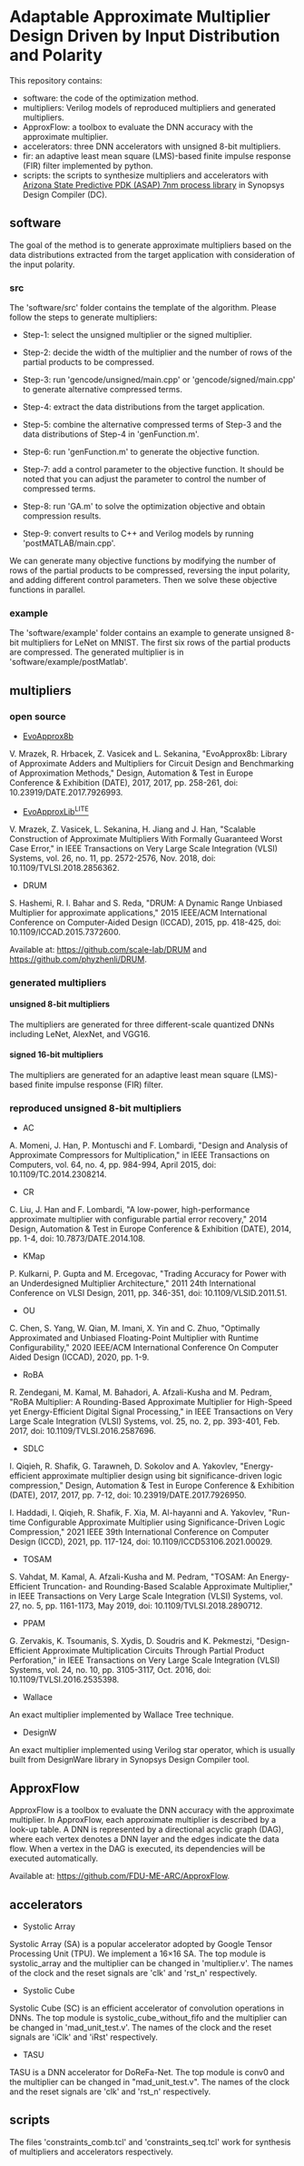 # Adaptable Approximate Multiplier Design Driven by Input Distribution and Polarity

This repository contains:
- software: the code of the optimization method.
- multipliers: Verilog models of reproduced multipliers and generated multipliers.
- ApproxFlow: a toolbox to evaluate the DNN accuracy with the approximate multiplier.
- accelerators: three DNN accelerators with unsigned 8-bit multipliers.
- fir: an adaptive least mean square (LMS)-based finite impulse response (FIR) filter implemented by python.
- scripts: the scripts to synthesize multipliers and accelerators with [Arizona State Predictive PDK (ASAP) 7nm process library](https://github.com/The-OpenROAD-Project/asap7) in Synopsys Design Compiler (DC).

## software


The goal of the method is to generate approximate multipliers based on the data distributions extracted from the target application with consideration of the input polarity.

### src

The 'software/src' folder contains the template of the algorithm. Please follow the steps to generate multipliers:

- Step-1: select the unsigned multiplier or the signed multiplier.

- Step-2: decide the width of the multiplier and the number of rows of the partial products to be compressed.

- Step-3: run 'gencode/unsigned/main.cpp' or 'gencode/signed/main.cpp' to generate alternative compressed terms.

- Step-4: extract the data distributions from the target application.

- Step-5: combine the alternative compressed terms of Step-3 and the data distributions of Step-4 in 'genFunction.m'.

- Step-6: run 'genFunction.m' to generate the objective function.

- Step-7: add a control parameter to the objective function. It should be noted that you can adjust the parameter to control the number of compressed terms.

- Step-8: run 'GA.m' to solve the optimization objective and obtain compression results.

- Step-9: convert results to C++ and Verilog models by running 'postMATLAB/main.cpp'.

We can generate many objective functions by modifying the number of rows of the partial products to be compressed, reversing the input polarity, and adding different control parameters. Then we solve these objective functions in parallel.

### example

The 'software/example' folder contains an example to generate unsigned 8-bit multipliers for LeNet on MNIST. The first six rows of the partial products are compressed. The generated multiplier is in 'software/example/postMatlab'.


## multipliers

<!--- The Verilog models of reproduced multipliers and generated multipliers are provided. -->

### open source

- [EvoApprox8b](http://www.fit.vutbr.cz/research/groups/ehw/approxlib/)

<!--- [EvoApprox8b](http://www.fit.vutbr.cz/research/groups/ehw/approxlib/) is a library that contains 500 Pareto optimal 8-bit approximate multipliers evolved by a multi-objective Cartesian Genetic Programming (CGP). The library provides Verilog, Matlab, and C models of all approximate circuits. -->
[//]: # (In addition to standard circuit parameters, circuit error is given for seven different error metrics.)

V. Mrazek, R. Hrbacek, Z. Vasicek and L. Sekanina, "EvoApprox8b:  Library of Approximate Adders and Multipliers for Circuit Design and Benchmarking of Approximation Methods," Design, Automation & Test in Europe Conference & Exhibition (DATE), 2017, 2017, pp. 258-261, doi: 10.23919/DATE.2017.7926993.

- [EvoApproxLib<sup>LITE</sup>](https://ehw.fit.vutbr.cz/evoapproxlib/)

<!--- [EvoApproxLib<sup>LITE</sup>](https://ehw.fit.vutbr.cz/evoapproxlib/) is a lightweight library of approximate circuits with formally guaranteed error parameters based on [EvoApprox8b](http://www.fit.vutbr.cz/research/groups/ehw/approxlib/). Hardware as well as software models are provided for each circuit. -->

V. Mrazek, Z. Vasicek, L. Sekanina, H. Jiang and J. Han, "Scalable Construction of Approximate Multipliers With Formally Guaranteed Worst Case Error," in IEEE Transactions on Very Large Scale Integration (VLSI) Systems, vol. 26, no. 11, pp. 2572-2576, Nov. 2018, doi: 10.1109/TVLSI.2018.2856362.

- DRUM

S. Hashemi, R. I. Bahar and S. Reda, "DRUM: A Dynamic Range Unbiased Multiplier for approximate applications," 2015 IEEE/ACM International Conference on Computer-Aided Design (ICCAD), 2015, pp. 418-425, doi: 10.1109/ICCAD.2015.7372600.

Available at: https://github.com/scale-lab/DRUM and https://github.com/phyzhenli/DRUM.

### generated multipliers

#### unsigned 8-bit multipliers

The multipliers are generated for three different-scale quantized DNNs including LeNet, AlexNet, and VGG16.

#### signed 16-bit multipliers

The multipliers are generated for an adaptive least mean square (LMS)-based finite impulse response (FIR) filter.

### reproduced unsigned 8-bit multipliers

- AC

<!--- AC is a multiplier with two approximate 4-2 compressors. -->

A. Momeni, J. Han, P. Montuschi and F. Lombardi, "Design and Analysis of Approximate Compressors for Multiplication," in IEEE Transactions on Computers, vol. 64, no. 4, pp. 984-994, April 2015, doi: 10.1109/TC.2014.2308214.

- CR

<!--- CR leverages a newly-designed approximate adder that limits its carry propagation to the nearest neighbors for fast partial product accumulation. Different levels of accuracy can be achieved through a configurable error recovery by using different numbers of most significant bits (MSBs) for error reduction. -->

C. Liu, J. Han and F. Lombardi, "A low-power, high-performance approximate multiplier with configurable partial error recovery," 2014 Design, Automation & Test in Europe Conference & Exhibition (DATE), 2014, pp. 1-4, doi: 10.7873/DATE.2014.108.

- KMap

<!--- KMap is a multiplier architecture with tunable error characteristics, that leverages a modified inaccurate 2×2 building block. -->

P. Kulkarni, P. Gupta and M. Ercegovac, "Trading Accuracy for Power with an Underdesigned Multiplier Architecture," 2011 24th International Conference on VLSI Design, 2011, pp. 346-351, doi: 10.1109/VLSID.2011.51.

- OU

<!--- OU is an approximate and unbiased floating-point multiplier, which is mathematically proved optimal in terms of square error for the given bases of the space {1, x, y, x<sub>2</sub>, y<sub>2</sub>}. We use the method to generate integer multipliers. -->

C. Chen, S. Yang, W. Qian, M. Imani, X. Yin and C. Zhuo, "Optimally Approximated and Unbiased Floating-Point Multiplier with Runtime Configurability," 2020 IEEE/ACM International Conference On Computer Aided Design (ICCAD), 2020, pp. 1-9.

- RoBA

<!--- RoBA is a multiplier that rounds the operands to the nearest exponent of two. -->

R. Zendegani, M. Kamal, M. Bahadori, A. Afzali-Kusha and M. Pedram, "RoBA Multiplier: A Rounding-Based Approximate Multiplier for High-Speed yet Energy-Efficient Digital Signal Processing," in IEEE Transactions on Very Large Scale Integration (VLSI) Systems, vol. 25, no. 2, pp. 393-401, Feb. 2017, doi: 10.1109/TVLSI.2016.2587696.

- SDLC

<!--- SDLC is an energy-efficient approximate multiplier design using a significance-driven logic compression approach. Fundamental to this approach is an algorithmic and configurable lossy compression of the partial product rows based on their progressive bit significance. -->

I. Qiqieh, R. Shafik, G. Tarawneh, D. Sokolov and A. Yakovlev, "Energy-efficient approximate multiplier design using bit significance-driven logic compression," Design, Automation & Test in Europe Conference & Exhibition (DATE), 2017, 2017, pp. 7-12, doi: 10.23919/DATE.2017.7926950.

I. Haddadi, I. Qiqieh, R. Shafik, F. Xia, M. Al-hayanni and A. Yakovlev, "Run-time Configurable Approximate Multiplier using Significance-Driven Logic Compression," 2021 IEEE 39th International Conference on Computer Design (ICCD), 2021, pp. 117-124, doi: 10.1109/ICCD53106.2021.00029.

- TOSAM

S. Vahdat, M. Kamal, A. Afzali-Kusha and M. Pedram, "TOSAM: An Energy-Efficient Truncation- and Rounding-Based Scalable Approximate Multiplier," in IEEE Transactions on Very Large Scale Integration (VLSI) Systems, vol. 27, no. 5, pp. 1161-1173, May 2019, doi: 10.1109/TVLSI.2018.2890712.

- PPAM

G. Zervakis, K. Tsoumanis, S. Xydis, D. Soudris and K. Pekmestzi, "Design-Efficient Approximate Multiplication Circuits Through Partial Product Perforation," in IEEE Transactions on Very Large Scale Integration (VLSI) Systems, vol. 24, no. 10, pp. 3105-3117, Oct. 2016, doi: 10.1109/TVLSI.2016.2535398.

- Wallace

An exact multiplier implemented by Wallace Tree technique.

- DesignW

An exact multiplier implemented using Verilog star operator, which is usually built from DesignWare library in Synopsys Design Compiler tool.


## ApproxFlow

ApproxFlow is a toolbox to evaluate the DNN accuracy with the approximate multiplier. In ApproxFlow, each approximate multiplier is described by a look-up table. A DNN is represented by a directional acyclic graph (DAG), where each vertex denotes a DNN layer and the edges indicate the data flow. When a vertex in the DAG is executed, its dependencies will be executed automatically.

Available at: https://github.com/FDU-ME-ARC/ApproxFlow.

## accelerators

- Systolic Array

Systolic Array (SA) is a popular accelerator adopted by Google Tensor Processing Unit (TPU). We implement a 16×16 SA. The top module is systolic_array and the multiplier can be changed in 'multiplier.v'. The names of the clock and the reset signals are 'clk' and 'rst_n' respectively.

<!--- N. Jouppi, C. Young, N. Patil and D. Patterson, "Motivation for and Evaluation of the First Tensor Processing Unit," in IEEE Micro, vol. 38, no. 3, pp. 10-19, May./Jun. 2018, doi: 10.1109/MM.2018.032271057. -->

- Systolic Cube

Systolic Cube (SC) is an efficient accelerator of convolution operations in DNNs. The top module is systolic_cube_without_fifo and the multiplier can be changed in 'mad_unit_test.v'. The names of the clock and the reset signals are 'iClk' and 'iRst' respectively.

<!--- Yongchen Wang, Ying Wang, Huawei Li, Cong Shi, and Xiaowei Li. 2019. Systolic Cube: A Spatial 3D CNN Accelerator Architecture for Low Power Video Analysis. In Proceedings of the 56th Annual Design Automation Conference 2019 (DAC '19). Association for Computing Machinery, New York, NY, USA, Article 210, 1–6. DOI:https://doi.org/10.1145/3316781.3317919 -->

- TASU

TASU is a DNN accelerator for DoReFa-Net. The top module is conv0 and the multiplier can be changed in "mad_unit_test.v". The names of the clock and the reset signals are 'clk' and 'rst_n' respectively.

<!--- L. Jiao, C. Luo, W. Cao, X. Zhou and L. Wang, "Accelerating low bit-width convolutional neural networks with embedded FPGA," 2017 27th International Conference on Field Programmable Logic and Applications (FPL), 2017, pp. 1-4, doi: 10.23919/FPL.2017.8056820. -->

## scripts

The files 'constraints_comb.tcl' and 'constraints_seq.tcl' work for synthesis of multipliers and accelerators respectively.

